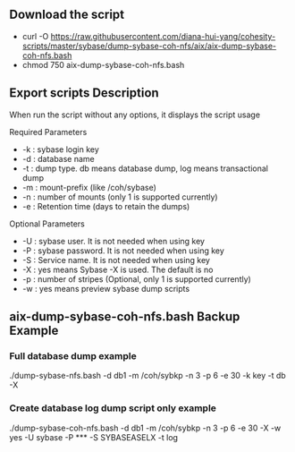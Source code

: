 ## Download the script

- curl -O https://raw.githubusercontent.com/diana-hui-yang/cohesity-scripts/master/sybase/dump-sybase-coh-nfs/aix/aix-dump-sybase-coh-nfs.bash
- chmod 750 aix-dump-sybase-coh-nfs.bash

## Export scripts Description
When run the script without any options, it displays the script usage


 Required Parameters
- -k : sybase login key
- -d : database name
- -t : dump type. db means database dump, log means transactional dump
- -m : mount-prefix (like /coh/sybase)
- -n : number of mounts (only 1 is supported currently)
- -e : Retention time (days to retain the dumps)

 Optional Parameters
- -U : sybase user. It is not needed when using key
- -P : sybase password. It is not needed when using key
- -S : Service name. It is not needed when using key
- -X : yes means Sybase -X is used. The default is no
- -p : number of stripes (Optional, only 1 is supported currently)
- -w : yes means preview sybase dump scripts



## aix-dump-sybase-coh-nfs.bash Backup Example
### Full database dump example
./dump-sybase-nfs.bash -d db1 -m /coh/sybkp -n 3 -p 6 -e 30 -k key -t db -X
### Create database log dump script only example
./dump-sybase-coh-nfs.bash -d db1 -m /coh/sybkp -n 3 -p 6 -e 30 -X -w yes -U sybase -P *** -S SYBASEASELX -t log
